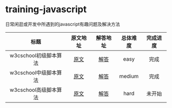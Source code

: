 # training-javascript
日常闲逛或开发中所遇到的javascript有趣问题及解决方法

| 标题 | 原文地址 | 解答地址 | 总体难度 | 完成进度 |
|:---:|:---:|:---:|:---:|:---:|
|w3cschool初级脚本算法 | [原文](https://www.w3cschool.cn/codecamp/list?ccid=8) | [解答](https://github.com/sihai00/training-javascript/tree/master/w3cschool-easy) | easy | 完成 |
|w3cschool中级脚本算法 | [原文](https://www.w3cschool.cn/codecamp/list?ccid=10) | [解答](https://github.com/sihai00/training-javascript/tree/master/w3cschool-medium) | medium | 完成 |
|w3cschool高级脚本算法 | [原文](https://www.w3cschool.cn/codecamp/list?ccid=9) | [解答](https://github.com/sihai00/training-javascript/tree/master/w3cschool-hard) | hard | 未开始 |
